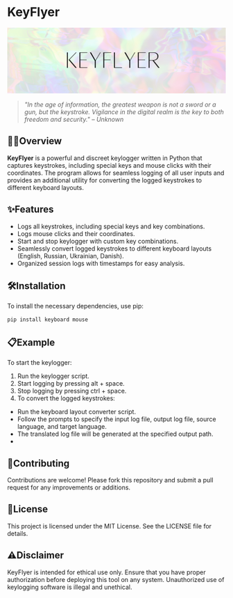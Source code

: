 # KeyFlyer
![KeyFlyer](KeyFlyer.png)
> *"In the age of information, the greatest weapon is not a sword or a gun, but the keystroke. Vigilance in the digital realm is the key to both freedom and security." – Unknown*

## 🕵️‍♂️Overview

**KeyFlyer** is a powerful and discreet keylogger written in Python that captures keystrokes, including special keys and mouse clicks with their coordinates. The program allows for seamless logging of all user inputs and provides an additional utility for converting the logged keystrokes to different keyboard layouts.

## ✨Features

- Logs all keystrokes, including special keys and key combinations.
- Logs mouse clicks and their coordinates.
- Start and stop keylogger with custom key combinations.
- Seamlessly convert logged keystrokes to different keyboard layouts (English, Russian, Ukrainian, Danish).
- Organized session logs with timestamps for easy analysis.

## 🛠️Installation

To install the necessary dependencies, use pip:

```bash
pip install keyboard mouse
```

## 📋Example
To start the keylogger:

1. Run the keylogger script.
2. Start logging by pressing alt + space.
3. Stop logging by pressing ctrl + space.
4. To convert the logged keystrokes:

  - Run the keyboard layout converter script.
  - Follow the prompts to specify the input log file, output log file, source language, and target language.
  - The translated log file will be generated at the specified output path.
  - 
## 🤝Contributing
Contributions are welcome! Please fork this repository and submit a pull request for any improvements or additions.

## 📄License
This project is licensed under the MIT License. See the LICENSE file for details.

## ⚠️Disclaimer
KeyFlyer is intended for ethical use only. Ensure that you have proper authorization before deploying this tool on any system. Unauthorized use of keylogging software is illegal and unethical.

